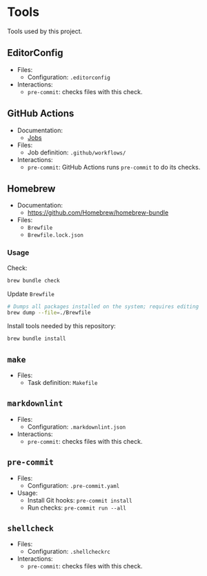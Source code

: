 # Tools

Tools used by this project.

## EditorConfig

- Files:
  - Configuration: `.editorconfig`
- Interactions:
  - `pre-commit`: checks files with this check.

## GitHub Actions

- Documentation:
  - [Jobs](./cicd-jobs.md)
- Files:
  - Job definition: `.github/workflows/`
- Interactions:
  - `pre-commit`: GitHub Actions runs `pre-commit` to do its checks.

## Homebrew

- Documentation:
  - <https://github.com/Homebrew/homebrew-bundle>
- Files:
  - `Brewfile`
  - `Brewfile.lock.json`

### Usage

Check:

```sh
brew bundle check
```

Update `Brewfile`

```sh
# Dumps all packages installed on the system; requires editing
brew dump --file=./Brewfile
```

Install tools needed by this repository:

```sh
brew bundle install
```

## `make`

- Files:
  - Task definition: `Makefile`

## `markdownlint`

- Files:
  - Configuration: `.markdownlint.json`
- Interactions:
  - `pre-commit`: checks files with this check.

## `pre-commit`

- Files:
  - Configuration: `.pre-commit.yaml`
- Usage:
  - Install Git hooks: `pre-commit install`
  - Run checks: `pre-commit run --all`

## `shellcheck`

- Files:
  - Configuration: `.shellcheckrc`
- Interactions:
  - `pre-commit`: checks files with this check.
